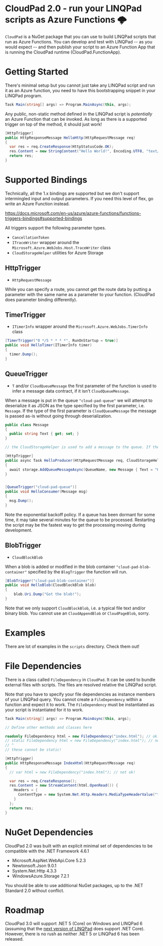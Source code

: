 # CloudPad 2.0 - run your LINQPad scripts as Azure Functions 🌩️

`CloudPad` is a NuGet package that you can use to build LINQPad scripts that run as Azure Functions. You can develop and test with LINQPad -- as you would expect -- and then publish your script to an Azure Function App that is running the CloudPad runtime (CloudPad.FunctionApp).

# Getting Started

There's minimal setup but you cannot just take any LINQPad script and run it as an Azure function, you need to have this bootstrapping snippet in your LINQPad program.

```cs
Task Main(string[] args) => Program.MainAsync(this, args);
```

Any public, non-static method defined in the LINQPad script is _potentially_ an Azure Function that can be invoked. As long as there is a supported trigger on top of the method, it should just work!

```cs
[HttpTrigger]
public HttpResponseMessage HelloHttp(HttpRequestMessage req)
{
  var res = req.CreateResponse(HttpStatusCode.OK);
  res.Content = new StringContent("Hello World!", Encoding.UTF8, "text/plain");
  return res;
}
```

# Supported Bindings

Technically, all the 1.x bindings are supported but we don't support intermingled input and output parameters. If you need this level of flex, go write an Azure Function instead.

https://docs.microsoft.com/en-us/azure/azure-functions/functions-triggers-bindings#supported-bindings

All triggers support the following parameter types.

- `CancellationToken`
- `ITraceWriter` wrapper around the `Microsoft.Azure.WebJobs.Host.TraceWriter` class
- `CloudStorageHelper` utilities for Azure Storage

## HttpTrigger

- `HttpRequestMessage`

While you can specify a route, you cannot get the route data by putting a parameter with the same name as a parameter to your function. (CloudPad does parameter binding differently).

## TimerTrigger

- `ITimerInfo` wrapper around the `Microsoft.Azure.WebJobs.TimerInfo` class

```cs
[TimerTrigger("0 */5 * * * *", RunOnStartup = true)]
public void HelloTimer(ITimerInfo timer)
{
  timer.Dump();
}
```

## QueueTrigger

- `T` and/or `CloudQueueMessage` the first parameter of the function is used to infer a message data contract, if it isn't `CloudQueueMessage`.

When a message is put in the queue `"cloud-pad-queue"` we will attempt to deserialize it as JSON as the type specified by the first parameter, i.e. `Message`. If the type of the first parameter is `CloudQueueMessage` the message is passed as-is without going through deserialization.

```cs
public class Message
{
  public string Text { get; set; }
}

// the CloudStorageHelper is used to add a message to the queue. If the queue does not exist, it will be created for you.

[HttpTrigger]
public async Task HelloProducer(HttpRequestMessage req, CloudStorageHelper storage)
{
  await storage.AddQueueMessageAsync(QueueName, new Message { Text = "Hello World!" });
}


[QueueTrigger("cloud-pad-queue")]
public void HelloConsumer(Message msg)
{
  msg.Dump();
}
```

Note the exponential backoff policy. If a queue has been dormant for some time, it may take several minutes for the queue to be processed. Restarting the script may be the fastest way to get the processing moving during development.

## BlobTrigger

- `CloudBlockBlob`

When a blob is added or modified in the blob container `"cloud-pad-blob-container"` specified by the `BlogTrigger` the function will run.

```cs
[BlobTrigger("cloud-pad-blob-container")]
public void HelloBlob(CloudBlockBlob blob)
{
	blob.Uri.Dump("Got the blob!");
}
```

Note that we only support `CloudBlockBlob`, i.e. a typical file text and/or binary blob. You cannot use an `CloudAppendBlob` or `CloudPageBlob`, sorry.

# Examples

There are lot of examples in the `scripts` directory. Check them out!

# File Dependencies

There is a class called `FileDependency` in `CloudPad`. It can be used to bundle external files with scripts. The files are resolved relative the LINQPad script.

Note that you have to specify your file dependencies as instance members of your LINQPad query. You cannot create a `FileDependency` within a function and expect it to work. The `FileDependency` must be instantiated as your script is instantiated for it to work.

```cs
Task Main(string[] args) => Program.MainAsync(this, args);

// Define other methods and classes here

readonly FileDependency html = new FileDependency("index.html"); // ok!
// static FileDependency html = new FileDependency("index.html"); // not ok!
// ^
// these cannot be static!

[HttpTrigger]
public HttpResponseMessage IndexHtml(HttpRequestMessage req)
{
  // var html = new FileDependency("index.html"); // not ok!

  var res = req.CreateResponse();
  res.Content = new StreamContent(html.OpenRead()) {
    Headers = {
      ContentType = new System.Net.Http.Headers.MediaTypeHeaderValue("text/html")
    }
  };
  return res;
}
```

# NuGet Dependencies

CloudPad 2.0 was built with an explicit minimal set of dependencies to be compatible with the .NET Framework 4.6.1

- Microsoft.AspNet.WebApi.Core 5.2.3
- Newtonsoft.Json 9.0.1
- System.Net.Http 4.3.3
- WindowsAzure.Storage 7.2.1

You should be able to use additional NuGet packages, up to the .NET Standard 2.0 without conflict.

# Roadmap

CloudPad 3.0 will support .NET 5 (Core) on Windows and LINQPad 6 (assuming that the [next version of LINQPad](http://forum.linqpad.net/discussion/comment/4262/#Comment_4262) does support .NET Core). However, there is no rush as neither .NET 5 or LINQPad 6 has been released.
